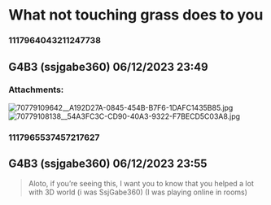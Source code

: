 # What not touching grass does to you
### 1117964043211247738
## G4B3 (ssjgabe360) 06/12/2023 23:49 

> 
### Attachments: 
![70779109642__A192D27A-0845-454B-B7F6-1DAFC1435B85.jpg](https://yuzudiscordbackup.s3.us-west-2.amazonaws.com/files-media/1117964043211247738_70779109642__A192D27A-0845-454B-B7F6-1DAFC1435B85.jpg)
![70779108138__54A3FC3C-CD90-40A3-9322-F7BECD5C03A8.jpg](https://yuzudiscordbackup.s3.us-west-2.amazonaws.com/files-media/1117964043211247738_70779108138__54A3FC3C-CD90-40A3-9322-F7BECD5C03A8.jpg)

### 1117965537457217627
## G4B3 (ssjgabe360) 06/12/2023 23:55 

> Aloto, if you’re seeing this, I want you to know that you helped a lot with 3D world (i was SsjGabe360)
> (I was playing online in rooms)

